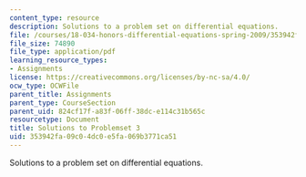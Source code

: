```yaml
---
content_type: resource
description: Solutions to a problem set on differential equations.
file: /courses/18-034-honors-differential-equations-spring-2009/353942fa09c04dc0e5fa069b3771ca51_MIT18_034s09_sol_pset03.pdf
file_size: 74890
file_type: application/pdf
learning_resource_types:
- Assignments
license: https://creativecommons.org/licenses/by-nc-sa/4.0/
ocw_type: OCWFile
parent_title: Assignments
parent_type: CourseSection
parent_uid: 824cf17f-a83f-06ff-38dc-e114c31b565c
resourcetype: Document
title: Solutions to Problemset 3
uid: 353942fa-09c0-4dc0-e5fa-069b3771ca51
---
```

Solutions to a problem set on differential equations.